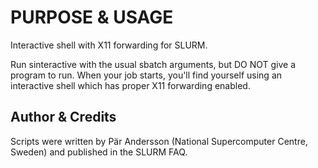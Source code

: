 PURPOSE & USAGE
===============

Interactive shell with X11 forwarding for SLURM.

Run sinteractive with the usual sbatch arguments, but DO NOT give a
program to run.  When your job starts, you'll find yourself using an
interactive shell which has proper X11 forwarding enabled.


Author & Credits
----------------

Scripts were written by Pär Andersson (National Supercomputer Centre,
Sweden) and published in the SLURM FAQ.

